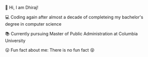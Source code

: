 :wave: Hi, I am Dhiraj!

:computer: Coding again after almost a decade of completeing my bachelor's degree in computer science

:books: Currently pursuing Master of Public Administration at Columbia University

:stuck_out_tongue: Fun fact about me: There is no fun fact :stuck_out_tongue_closed_eyes:

<!--
**dg3289/dg3289** is a ✨ _special_ ✨ repository because its `README.md` (this file) appears on your GitHub profile.

Here are some ideas to get you started:

- 🔭 I’m currently working on ...
- 🌱 I’m currently learning ...
- 👯 I’m looking to collaborate on ...
- 🤔 I’m looking for help with ...
- 💬 Ask me about ...
- 📫 How to reach me: ...
- 😄 Pronouns: ...
- ⚡ Fun fact: ...
-->
